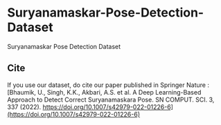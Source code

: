 # Suryanamaskar-Pose-Detection-Dataset
Suryanamaskar Pose Detection Dataset

## **Cite**

If you use our dataset, do cite our paper published in Springer Nature : [Bhaumik, U., Singh, K.K., Akbari, A.S. et al. A Deep Learning-Based Approach to Detect Correct Suryanamaskara Pose. SN COMPUT. SCI. 3, 337 (2022). https://doi.org/10.1007/s42979-022-01226-6](https://doi.org/10.1007/s42979-022-01226-6)

